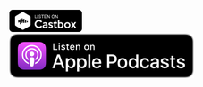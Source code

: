 [![Image](Castbox_Badge_Medium_Dark@1x.png)](https://castbox.fm/channel/id2519651)  
[![Image](US_UK_Apple_Podcasts_Listen_Badge_RGB.svg)]([![Image](US_UK_Apple_Podcasts_Listen_Badge_RGB.svg)](https://podcasts.apple.com/ru/podcast/it-yegor/id1526043498))
